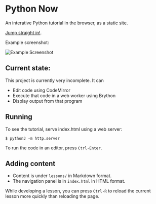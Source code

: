 # Python Now

An interative Python tutorial in the browser, as a static site.

[Jump straight in!](https://lordmauve.github.io/python-now/).

Example screenshot:

![Example Screenshot](https://raw.githubusercontent.com/lordmauve/python-now/master/docs/running-python.png)


## Current state:

This project is currently very incomplete. It can

* Edit code using CodeMirror
* Execute that code in a web worker using Brython
* Display output from that program


## Running

To see the tutorial, serve index.html using a web server:

```
$ python3 -m http.server
```

To run the code in an editor, press `Ctrl-Enter`.


## Adding content

* Content is under `lessons/` in Markdown format.
* The navigation panel is in `index.html` in HTML format.

While developing a lesson, you can press `Ctrl-R` to reload the current lesson
more quickly than reloading the page.
